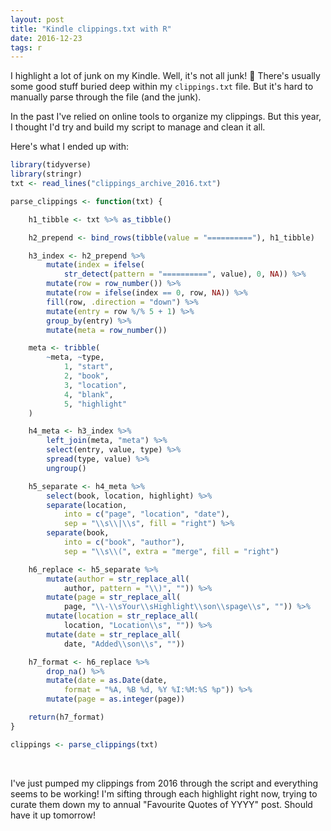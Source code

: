 ```yaml
---
layout: post
title: "Kindle clippings.txt with R"
date: 2016-12-23
tags: r
---
```


I highlight a lot of junk on my Kindle. Well, it's not all junk! 💩 There's usually some good stuff buried deep within my `clippings.txt` file. But it's hard to manually parse through the file (and the junk).

In the past I've relied on online tools to organize my clippings. But this year, I thought I'd try and build my script to manage and clean it all.

Here's what I ended up with:

``` r
library(tidyverse)
library(stringr)
txt <- read_lines("clippings_archive_2016.txt")

parse_clippings <- function(txt) {

    h1_tibble <- txt %>% as_tibble()

    h2_prepend <- bind_rows(tibble(value = "=========="), h1_tibble)

    h3_index <- h2_prepend %>%
        mutate(index = ifelse(
            str_detect(pattern = "==========", value), 0, NA)) %>%
        mutate(row = row_number()) %>%
        mutate(row = ifelse(index == 0, row, NA)) %>%
        fill(row, .direction = "down") %>%
        mutate(entry = row %/% 5 + 1) %>%
        group_by(entry) %>%
        mutate(meta = row_number())

    meta <- tribble(
        ~meta, ~type,
            1, "start",
            2, "book",
            3, "location",
            4, "blank",
            5, "highlight"
    )

    h4_meta <- h3_index %>%
        left_join(meta, "meta") %>%
        select(entry, value, type) %>%
        spread(type, value) %>%
        ungroup()

    h5_separate <- h4_meta %>%
        select(book, location, highlight) %>%
        separate(location,
            into = c("page", "location", "date"),
            sep = "\\s\\|\\s", fill = "right") %>%
        separate(book,
            into = c("book", "author"),
            sep = "\\s\\(", extra = "merge", fill = "right")

    h6_replace <- h5_separate %>%
        mutate(author = str_replace_all(
            author, pattern = "\\)", "")) %>%
        mutate(page = str_replace_all(
            page, "\\-\\sYour\\sHighlight\\son\\spage\\s", "")) %>%
        mutate(location = str_replace_all(
            location, "Location\\s", "")) %>%
        mutate(date = str_replace_all(
            date, "Added\\son\\s", ""))

    h7_format <- h6_replace %>%
        drop_na() %>%
        mutate(date = as.Date(date,
            format = "%A, %B %d, %Y %I:%M:%S %p")) %>%
        mutate(page = as.integer(page))

    return(h7_format)
}

clippings <- parse_clippings(txt)
```

<br />

I've just pumped my clippings from 2016 through the script and everything seems to be working! I'm sifting through each highlight right now, trying to curate them down my to annual "Favourite Quotes of YYYY" post. Should have it up tomorrow!
